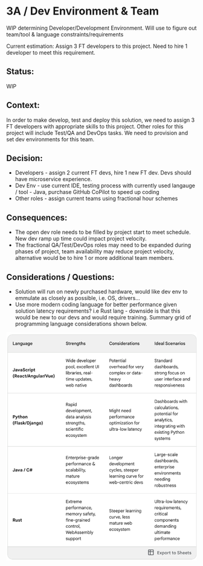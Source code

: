 # 3A / Dev Environment & Team

WIP determining Developer/Development Environment. Will use to figure out team/tool & language constraints/requirements

Current estimation: Assign 3 FT developers to this project.  Need to hire 1 developer to meet this requirement.

## Status: 
WIP

## Context: 
In order to make develop, test and deploy this solution, we need to assign 3 FT developers with appropriate skills to this project. Other roles for this project will include Test/QA and DevOps tasks.  We need to provision and set dev environments for this team.

## Decision: 
- Developers - assign 2 current FT devs, hire 1 new FT dev.  Devs should have microservice experience.  
- Dev Env - use current IDE, testing process with currently used langauge / tool - Java, purchase GitHub CoPilot to speed up coding
- Other roles - assign current teams using fractional hour schemes
  
## Consequences: 
- The open dev role needs to be filled by project start to meet schedule. New dev ramp up time could impact project velocity.
- The fractional QA/Test/DevOps roles may need to be expanded during phases of project, team availability may reduce project velocity, alternative would be to hire 1 or more additional team members.

## Considerations / Questions:
- Solution will run on newly purchased hardware, would like dev env to emmulate as closely as possible, i.e. OS, drivers...
- Use more modern coding language for better performance given solution latency requirements? i.e Rust lang - downside is that this would be new to our devs and would require training. Summary grid of programming language considerations shown below.

<img src="https://github.com/lynnlangit/architects-who-code/blob/main/Kata-2024/images/dev-langauges.png" width=800>

